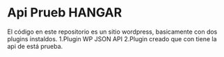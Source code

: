 Api Prueb HANGAR
==================

El código en este repositorio es un sitio wordpress, basicamente con dos plugins instaldos.
1.Plugin WP JSON API
2.Plugin creado que con tiene la api de está prueba. 



